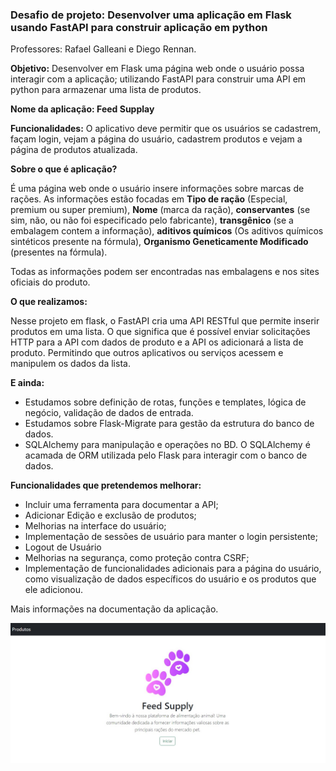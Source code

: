 <H3>Desafio de projeto: Desenvolver uma aplicação em Flask usando FastAPI para construir aplicação em python </H3>
Professores: Rafael Galleani e Diego Rennan.


**Objetivo:**
Desenvolver em Flask uma página web onde o usuário possa interagir com a  aplicação; utilizando
FastAPI para construir uma API em python para armazenar uma lista de produtos.

**Nome da aplicação: Feed Supplay**

**Funcionalidades:** O aplicativo deve permitir que os usuários se cadastrem, façam login, vejam a página
do usuário, cadastrem produtos e vejam a página de produtos atualizada.

**Sobre o que é aplicação?**

É uma página web onde o usuário insere informações sobre marcas de rações. As informações estão focadas em
**Tipo de ração**  (Especial, premium ou super premium), 
**Nome** (marca da ração), 
**conservantes** (se sim, não, ou não foi especificado pelo fabricante), 
**transgênico** (se a embalagem contem a informação), 
**aditivos químicos** (Os aditivos químicos sintéticos presente na fórmula), 
**Organismo Geneticamente Modificado** (presentes na fórmula). 

Todas as informações podem ser encontradas nas embalagens e nos sites oficiais do produto.

**O que realizamos:**

Nesse projeto em flask, o FastAPI cria uma API RESTful que permite inserir produtos em uma lista.
O que significa que é possível enviar solicitações HTTP para a API com dados de produto e a 
API os adicionará a lista de produto. Permitindo que outros aplicativos ou serviços acessem e 
manipulem os dados da lista.

**E ainda:**
- Estudamos sobre definição de rotas, funções e templates, lógica de negócio, validação de dados de entrada.
- Estudamos sobre Flask-Migrate para  gestão da estrutura do banco de dados.
- SQLAlchemy para manipulação e operações no BD. O SQLAlchemy é acamada de ORM utilizada pelo Flask para interagir com
o banco de dados.

**Funcionalidades que pretendemos melhorar:**

- Incluir uma ferramenta para documentar a API;
- Adicionar Edição e exclusão de produtos;
- Melhorias na interface do usuário;
- Implementação de sessões de usuário para manter o login persistente;
- Logout de Usuário
- Melhorias na segurança, como proteção contra CSRF;
- Implementação de funcionalidades adicionais para a página do usuário, como 
visualização de dados específicos do usuário e os produtos que ele adicionou.

Mais informações na documentação da aplicação.

![](img/home.png)
